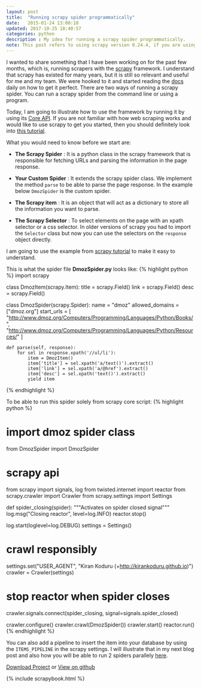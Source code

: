 ```yaml
---
layout: post
title:  "Running scrapy spider programmatically"
date:   2015-01-24 13:00:18
updated: 2017-10-25 18:40:57
categories: python
description : My idea for running a scrapy spider programmatically.
note: This post refers to using scrapy version 0.24.4, if you are using a different version of scrapy then refer <a href="https://doc.scrapy.org/en/latest/topics/practices.html#running-multiple-spiders-in-the-same-process">scrapy docs</a> for more info. Also this blog post series received a lot of attention so I created a pip package to make it easy to run your scrapy spiders. Please check the project on <a href="http://github.com/kirankoduru/arachne">github</a>.
---
```

I wanted to share something that I have been working on for the past few months, which is, running scrapers with the [scrapy](http://scrapy.org) framework. I understand that scrapy has existed for many years, but it is still so relevant and useful for me and my team. We were hooked to it and started reading the [docs](http://scrapy.readthedocs.org) daily on how to get it perfect. There are two ways of running a scrapy spider. You can run a scrapy spider from the command line or using a program.

Today, I am going to illustrate how to use the framework by running it by using its [Core API](http://scrapy.readthedocs.org/en/latest/topics/api.html). If you are not familiar with how web scraping works and would like to use scrapy to get you started, then you should definitely look into [this tutorial](http://scrapy.readthedocs.org/en/latest/intro/tutorial.html).

What you would need to know before we start are:

+ __The Scrapy Spider__ : It is a python class in the scrapy framework that is responsible for fetching URLs and parsing the information in the page response.

+ __Your Custom Spider__ : It extends the scrapy spider class. We implement the method `parse` to be able to parse the page response. In the example below `DmozSpider` is the custom spider.

+ __The Scrapy item__ : It is an object that will act as a dictionary to store all the information you want to parse.

+ __The Scrapy Selector__  : To select elements on the page with an xpath selector or a css selector. In older versions of scrapy you had to import the `Selector` class but now you can use the selectors on the `response` object directly.

I am going to use the example from [scrapy tutorial](http://scrapy.readthedocs.org/en/latest/intro/tutorial.html) to make it easy to understand.

This is what the spider file __DmozSpider.py__ looks like:
{% highlight python %}
import scrapy

class DmozItem(scrapy.Item):
    title = scrapy.Field()
    link = scrapy.Field()
    desc = scrapy.Field()

class DmozSpider(scrapy.Spider):
    name = "dmoz"
    allowed_domains = ["dmoz.org"]
    start_urls = [
        "http://www.dmoz.org/Computers/Programming/Languages/Python/Books/",
        "http://www.dmoz.org/Computers/Programming/Languages/Python/Resources/"
    ]

    def parse(self, response):
        for sel in response.xpath('//ul/li'):
            item = DmozItem()
            item['title'] = sel.xpath('a/text()').extract()
            item['link'] = sel.xpath('a/@href').extract()
            item['desc'] = sel.xpath('text()').extract()
            yield item
{% endhighlight %}

To be able to run this spider solely from scrapy core script:
{% highlight python %}
# import dmoz spider class
from DmozSpider import DmozSpider

# scrapy api
from scrapy import signals, log
from twisted.internet import reactor
from scrapy.crawler import Crawler
from scrapy.settings import Settings

def spider_closing(spider):
    """Activates on spider closed signal"""
    log.msg("Closing reactor", level=log.INFO)
    reactor.stop()

log.start(loglevel=log.DEBUG)
settings = Settings()

# crawl responsibly
settings.set("USER_AGENT", "Kiran Koduru (+http://kirankoduru.github.io)")
crawler = Crawler(settings)

# stop reactor when spider closes
crawler.signals.connect(spider_closing, signal=signals.spider_closed)

crawler.configure()
crawler.crawl(DmozSpider())
crawler.start()
reactor.run()
{% endhighlight %}

You can also add a pipeline to insert the item into your database by using the `ITEMS_PIPELINE` in the scrapy settings. I will illustrate that in my next blog post and also how you will be able to run 2 spiders parallely [here](http://kirankoduru.github.io/python/multiple-scrapy-spiders.html).

[Download Project](https://github.com/kirankoduru/scrapy-programmatically/archive/7ae412cfd00968150fcd0aa847949c15df6c8c39.zip) or [View on github](https://github.com/kirankoduru/scrapy-programmatically/tree/7ae412cfd00968150fcd0aa847949c15df6c8c39)

{% include scrapybook.html %}
